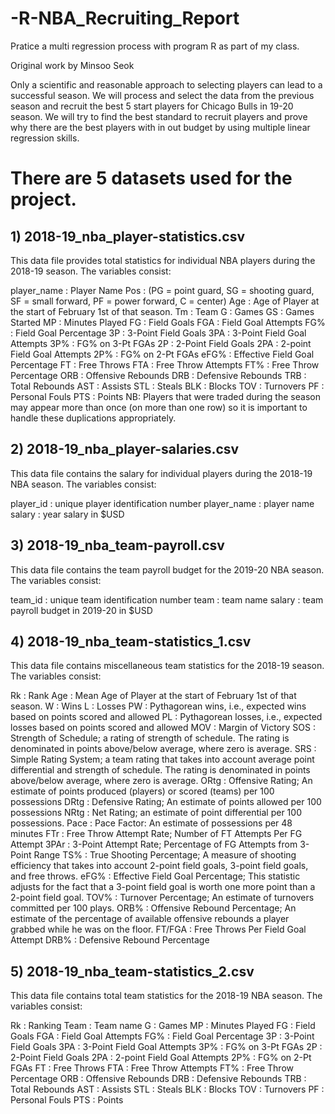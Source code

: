 # -R-NBA_Recruiting_Report
Pratice a multi regression process with program R as part of my class.

Original work by Minsoo Seok



Only a scientific and reasonable approach to selecting players can lead to a successful season. We will process and select the data from the previous season and recruit the best 5 start players for Chicago Bulls in 19-20 season.
We will try to find the best standard to recruit players and prove why there are the best players with in out budget by using multiple linear regression skills.



# There are 5 datasets used for the project.

## 1) 2018-19_nba_player-statistics.csv  
This data file provides total statistics for individual NBA players during the 2018-19 season. The variables consist:

player_name : Player Name
Pos :  (PG = point guard, SG = shooting guard, SF = small forward, PF = power forward, C = center) 
Age : Age of Player at the start of February 1st of that season.
Tm : Team
G : Games
GS : Games Started
MP : Minutes Played
FG : Field Goals
FGA : Field Goal Attempts
FG% : Field Goal Percentage
3P : 3-Point Field Goals
3PA : 3-Point Field Goal Attempts
3P% : FG% on 3-Pt FGAs
2P : 2-Point Field Goals
2PA : 2-point Field Goal Attempts
2P% : FG% on 2-Pt FGAs
eFG% : Effective Field Goal Percentage
FT : Free Throws
FTA : Free Throw Attempts
FT% : Free Throw Percentage
ORB : Offensive Rebounds
DRB : Defensive Rebounds
TRB : Total Rebounds
AST : Assists
STL : Steals
BLK : Blocks
TOV : Turnovers
PF : Personal Fouls
PTS : Points
NB: Players that were traded during the season may appear more than once (on more than one row) so it is important to handle these duplications appropriately.

 

## 2) 2018-19_nba_player-salaries.csv 
This data file contains the salary for individual players during the 2018-19 NBA season. The variables consist:

 player_id : unique player identification number
player_name : player name
salary : year salary in $USD
 

## 3) 2018-19_nba_team-payroll.csv 
This data file contains the team payroll budget for the 2019-20 NBA season. The variables consist:

team_id : unique team identification number
team : team name
salary : team payroll budget in 2019-20 in $USD
 

## 4) 2018-19_nba_team-statistics_1.csv 
This data file contains miscellaneous team statistics for the 2018-19 season. The variables consist:

Rk : Rank
Age : Mean Age of Player at the start of February 1st of that season.
W : Wins
L : Losses
PW : Pythagorean wins, i.e., expected wins based on points scored and allowed
PL : Pythagorean losses, i.e., expected losses based on points scored and allowed
MOV : Margin of Victory
SOS : Strength of Schedule; a rating of strength of schedule. The rating is denominated in points above/below average, where zero is average.
SRS : Simple Rating System; a team rating that takes into account average point differential and strength of schedule. The rating is denominated in points above/below average, where zero is average.
ORtg : Offensive Rating; An estimate of points produced (players) or scored (teams) per 100 possessions
DRtg : Defensive Rating; An estimate of points allowed per 100 possessions
NRtg : Net Rating; an estimate of point differential per 100 possessions.
Pace : Pace Factor: An estimate of possessions per 48 minutes
FTr : Free Throw Attempt Rate; Number of FT Attempts Per FG Attempt
3PAr : 3-Point Attempt Rate; Percentage of FG Attempts from 3-Point Range
TS% : True Shooting Percentage; A measure of shooting efficiency that takes into account 2-point field goals, 3-point field goals, and free throws.
eFG% : Effective Field Goal Percentage; This statistic adjusts for the fact that a 3-point field goal is worth one more point than a 2-point field goal.
TOV% : Turnover Percentage; An estimate of turnovers committed per 100 plays.
ORB% : Offensive Rebound Percentage; An estimate of the percentage of available offensive rebounds a player grabbed while he was on the floor.
FT/FGA : Free Throws Per Field Goal Attempt
DRB% : Defensive Rebound Percentage
 

## 5) 2018-19_nba_team-statistics_2.csv 
This data file contains total team statistics for the 2018-19 NBA season. The variables consist:

Rk : Ranking
Team : Team name
G : Games
MP : Minutes Played
FG : Field Goals
FGA : Field Goal Attempts
FG% : Field Goal Percentage
3P : 3-Point Field Goals
3PA : 3-Point Field Goal Attempts
3P% : FG% on 3-Pt FGAs
2P : 2-Point Field Goals
2PA : 2-point Field Goal Attempts
2P% : FG% on 2-Pt FGAs
FT : Free Throws
FTA : Free Throw Attempts
FT% : Free Throw Percentage
ORB : Offensive Rebounds
DRB : Defensive Rebounds
TRB : Total Rebounds
AST : Assists
STL : Steals
BLK : Blocks
TOV : Turnovers
PF : Personal Fouls
PTS : Points
